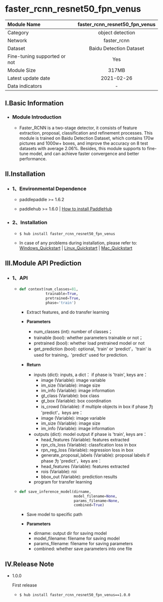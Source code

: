 # faster_rcnn_resnet50_fpn_venus

|Module Name|faster_rcnn_resnet50_fpn_venus|
| :--- | :---: |
|Category|object detection|
|Network|faster_rcnn|
|Dataset|Baidu Detection Dataset|
|Fine-tuning supported or not|Yes|
|Module Size|317MB|
|Latest update date|2021-02-26|
|Data indicators|-|


## I.Basic Information

- ### Module Introduction

  - Faster_RCNN is a two-stage detector, it consists of feature extraction, proposal, classification and refinement processes. This module is trained on Baidu Detection Dataset, which contains 170w pictures and 1000w+ boxes, and improve the accuracy on 8 test datasets with average 2.06%. Besides, this module supports to fine-tune model, and can achieve faster convergence and better performance.


## II.Installation

- ### 1、Environmental Dependence  

  - paddlepaddle >= 1.6.2  

  - paddlehub >= 1.6.0  | [How to install PaddleHub](../../../../docs/docs_en/get_start/installation.rst)  

- ### 2、Installation

  - ```shell
    $ hub install faster_rcnn_resnet50_fpn_venus
    ```
  - In case of any problems during installation, please refer to: [Windows_Quickstart](../../../../docs/docs_en/get_start/windows_quickstart.md) | [Linux_Quickstart](../../../../docs/docs_en/get_start/linux_quickstart.md) | [Mac_Quickstart](../../../../docs/docs_en/get_start/mac_quickstart.md)

## III.Module API Prediction

- ### 1、API

  - ```python
    def context(num_classes=81,
                trainable=True,
                pretrained=True,
                phase='train')
    ```

    - Extract features, and do transfer learning

    - **Parameters**
      - num\_classes (int): number of classes；<br/>
      - trainable (bool): whether parameters trainable or not；<br/>
      - pretrained (bool): whether load pretrained model or not
      - get\_prediction (bool): optional, 'train' or 'predict'，'train' is used for training，'predict' used for prediction.

    - **Return**
      - inputs (dict): inputs, a dict：
        if phase is 'train', keys are：
          - image (Variable): image variable
          - im\_size (Variable): image size
          - im\_info (Variable): image information
          - gt\_class (Variable): box class
          - gt\_box (Variable): box coordination
          - is\_crowd (Variable): if multiple objects in box
        if phase 为 'predict'，keys are：
          - image (Variable): image variable
          - im\_size (Variable): image size
          - im\_info (Variable): image information
      - outputs (dict): model output
         if phase is 'train', keys are：
          - head_features (Variable): features extracted
          - rpn\_cls\_loss (Variable): classfication loss in box
          - rpn\_reg\_loss (Variable): regression loss in box
          - generate\_proposal\_labels (Variable): proposal labels
        if phase 为 'predict'，keys are：
          - head_features (Variable): features extracted
          - rois (Variable): roi
          - bbox\_out (Variable): prediction results
      - program for transfer learning

  - ```python
    def save_inference_model(dirname,
                             model_filename=None,
                             params_filename=None,
                             combined=True)
    ```
    - Save model to specific path

    - **Parameters**

      - dirname: output dir for saving model
      - model\_filename: filename for saving model
      - params\_filename: filename for saving parameters
      - combined: whether save parameters into one file




## IV.Release Note

* 1.0.0

  First release
  - ```shell
    $ hub install faster_rcnn_resnet50_fpn_venus==1.0.0
    ```
